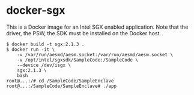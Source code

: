 # docker-sgx

This is a Docker image for an Intel SGX enabled application.
Note that the driver, the PSW, the SDK must be installed on the Docker host.

```
$ docker build -t sgx:2.1.3 .
$ docker run -it \
	-v /var/run/aesmd/aesm.socket:/var/run/aesmd/aesm.socket \
	-v /opt/intel/sgxsdk/SampleCode:/SampleCode \
	--device /dev/isgx \
	sgx:2.1.3 \
	bash
root@...:/# cd /SampleCode/SampleEnclave
root@...:/SampleCode/SampleEnclave# ./app
```
